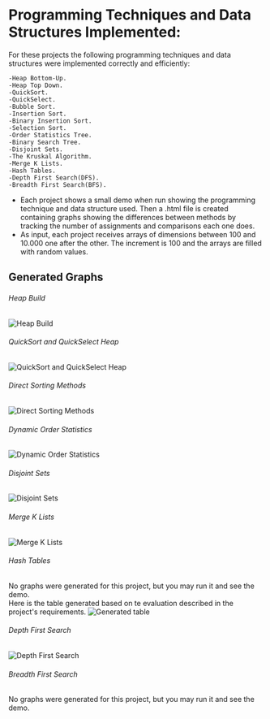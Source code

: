 # Programming Techniques and Data Structures Implemented:
For these projects the following programming techniques and data structures were implemented correctly and efficiently:
```
-Heap Bottom-Up.
-Heap Top Down.
-QuickSort.
-QuickSelect.
-Bubble Sort.
-Insertion Sort.
-Binary Insertion Sort.
-Selection Sort.
-Order Statistics Tree.
-Binary Search Tree.
-Disjoint Sets.
-The Kruskal Algorithm.
-Merge K Lists.
-Hash Tables.
-Depth First Search(DFS).
-Breadth First Search(BFS).
```
* Each project shows a small demo when run showing the programming technique and data structure used. Then a .html file is created containing graphs showing the differences between methods by tracking the number of assignments and comparisons each one does.  
* As input, each project receives arrays of dimensions between 100 and 10.000 one after the other. The increment is 100 and the arrays are filled with random values.

## Generated Graphs
###### Heap Build
![Heap Build](https://user-images.githubusercontent.com/56603839/226357129-06303884-20b5-4756-be92-d49f4f33e30f.png)
###### QuickSort and QuickSelect Heap
![QuickSort and QuickSelect Heap](https://user-images.githubusercontent.com/56603839/226357205-333fe7f8-7029-4848-86de-8ca6872dc45f.png)
###### Direct Sorting Methods
![Direct Sorting Methods](https://user-images.githubusercontent.com/56603839/226357419-67f8aa93-569e-4113-a4ad-4c9c74493027.png)
###### Dynamic Order Statistics
![Dynamic Order Statistics](https://user-images.githubusercontent.com/56603839/226357498-fecddec6-a90c-450e-b92f-7a3953cda09e.png)
###### Disjoint Sets
![Disjoint Sets](https://user-images.githubusercontent.com/56603839/226357557-d5925f0d-1698-4230-8570-cad8c3702bb1.png)
###### Merge K Lists
![Merge K Lists](https://user-images.githubusercontent.com/56603839/226357619-44e577c2-c1c5-471f-91e4-7a8e8b5d5ff7.png)
###### Hash Tables
No graphs were generated for this project, but you may run it and see the demo.  
Here is the table generated based on te evaluation described in the project's requirements.
![Generated table](https://user-images.githubusercontent.com/56603839/226357780-c76190e0-8c1c-4d98-ac26-bf86c05c6b89.png)
###### Depth First Search
![Depth First Search](https://user-images.githubusercontent.com/56603839/226357837-92a60e2f-1cdf-41a6-9e51-5a8eeaed63a6.png)
###### Breadth First Search
No graphs were generated for this project, but you may run it and see the demo.
